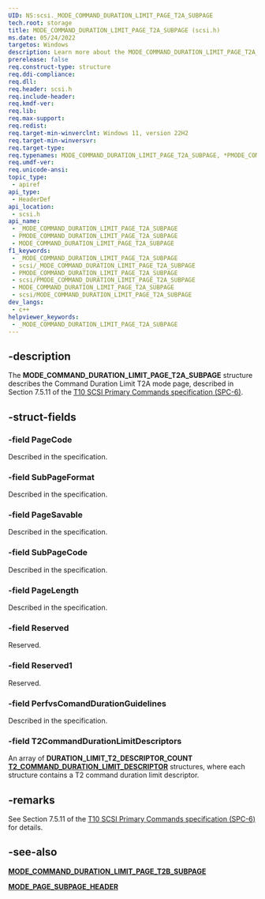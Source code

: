 ```yaml
---
UID: NS:scsi._MODE_COMMAND_DURATION_LIMIT_PAGE_T2A_SUBPAGE
tech.root: storage
title: MODE_COMMAND_DURATION_LIMIT_PAGE_T2A_SUBPAGE (scsi.h)
ms.date: 05/24/2022
targetos: Windows
description: Learn more about the MODE_COMMAND_DURATION_LIMIT_PAGE_T2A_SUBPAGE (scsi.h) structure.
prerelease: false
req.construct-type: structure
req.ddi-compliance: 
req.dll: 
req.header: scsi.h
req.include-header: 
req.kmdf-ver: 
req.lib: 
req.max-support: 
req.redist: 
req.target-min-winverclnt: Windows 11, version 22H2
req.target-min-winversvr: 
req.target-type: 
req.typenames: MODE_COMMAND_DURATION_LIMIT_PAGE_T2A_SUBPAGE, *PMODE_COMMAND_DURATION_LIMIT_PAGE_T2A_SUBPAGE
req.umdf-ver: 
req.unicode-ansi: 
topic_type:
 - apiref
api_type:
 - HeaderDef
api_location:
 - scsi.h
api_name:
 - _MODE_COMMAND_DURATION_LIMIT_PAGE_T2A_SUBPAGE
 - PMODE_COMMAND_DURATION_LIMIT_PAGE_T2A_SUBPAGE
 - MODE_COMMAND_DURATION_LIMIT_PAGE_T2A_SUBPAGE
f1_keywords:
 - _MODE_COMMAND_DURATION_LIMIT_PAGE_T2A_SUBPAGE
 - scsi/_MODE_COMMAND_DURATION_LIMIT_PAGE_T2A_SUBPAGE
 - PMODE_COMMAND_DURATION_LIMIT_PAGE_T2A_SUBPAGE
 - scsi/PMODE_COMMAND_DURATION_LIMIT_PAGE_T2A_SUBPAGE
 - MODE_COMMAND_DURATION_LIMIT_PAGE_T2A_SUBPAGE
 - scsi/MODE_COMMAND_DURATION_LIMIT_PAGE_T2A_SUBPAGE
dev_langs:
 - c++
helpviewer_keywords:
 - _MODE_COMMAND_DURATION_LIMIT_PAGE_T2A_SUBPAGE
---
```


## -description

The **MODE_COMMAND_DURATION_LIMIT_PAGE_T2A_SUBPAGE** structure describes the Command Duration Limit T2A mode page, described in Section 7.5.11 of the [T10 SCSI Primary Commands specification (SPC-6)](https://www.t10.org/members/w_spc6.htm).

## -struct-fields

### -field PageCode

Described in the specification.

### -field SubPageFormat

Described in the specification.

### -field PageSavable

Described in the specification.

### -field SubPageCode

Described in the specification.

### -field PageLength

Described in the specification.

### -field Reserved

Reserved.

### -field Reserved1

Reserved.

### -field PerfvsComandDurationGuidelines

Described in the specification.

### -field T2CommandDurationLimitDescriptors

An array of **DURATION_LIMIT_T2_DESCRIPTOR_COUNT** [**T2_COMMAND_DURATION_LIMIT_DESCRIPTOR**](ns-scsi-t2_command_duration_limit_descriptor.md) structures, where each structure contains a T2 command duration limit descriptor.

## -remarks

See Section 7.5.11 of the [T10 SCSI Primary Commands specification (SPC-6)](https://www.t10.org/members/w_spc6.htm) for details.

## -see-also

[**MODE_COMMAND_DURATION_LIMIT_PAGE_T2B_SUBPAGE**](ns-scsi-mode_command_duration_limit_page_t2b_subpage.md)

[**MODE_PAGE_SUBPAGE_HEADER**](ns-scsi-mode_page_subpage_header.md)
